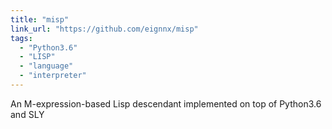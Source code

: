 ```yaml
---
title: "misp"
link_url: "https://github.com/eignnx/misp"
tags:
  - "Python3.6"
  - "LISP"
  - "language"
  - "interpreter"
---
```

An M-expression-based Lisp descendant implemented on top of Python3.6 and SLY
